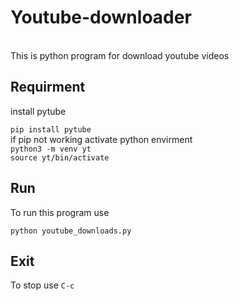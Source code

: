 # Youtube-downloader
<br>
This is python program for download youtube videos
<br>
 <h2>Requirment</h2>
install pytube

```pip install pytube```
<br>
if pip not working activate python envirment
<br>
```python3 -m venv yt```
<br>
```source yt/bin/activate```
<h2>Run</h2>  
To run this program use
<br>

```python youtube_downloads.py ```
<br>
## Exit
To stop use ```C-c```
